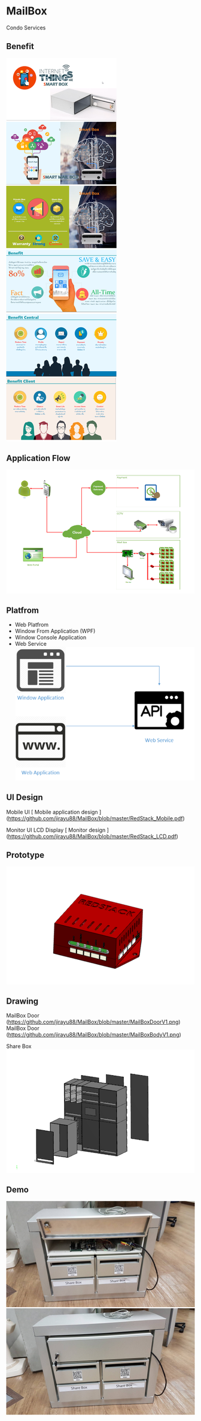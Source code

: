 # MailBox
Condo Services

## Benefit
![Alt text](https://github.com/jirayu88/MailBox/blob/master/MailBoxBenefit.png)

## Application Flow
![Alt text](https://github.com/jirayu88/MailBox/blob/master/UserOverView.png)

## Platfrom
- Web Platfrom
- Window From Application (WPF)
- Window Console Application
- Web Service
![Alt text](https://github.com/jirayu88/BIS/blob/master/8-5-2017%2011-01-23%20PM.png)


## UI Design
Mobile UI [ Mobile application design ] (https://github.com/jirayu88/MailBox/blob/master/RedStack_Mobile.pdf)  

Monitor UI
LCD Display [ Monitor design ] (https://github.com/jirayu88/MailBox/blob/master/RedStack_LCD.pdf)  

## Prototype
 ![Alt text](https://github.com/jirayu88/MailBox/blob/master/MCU_prototypeV2.png)

## Drawing
 MailBox Door (https://github.com/jirayu88/MailBox/blob/master/MailBoxDoorV1.png)
 MailBox Door (https://github.com/jirayu88/MailBox/blob/master/MailBoxBodyV1.png)
 
 Share Box
 ![Alt text](https://github.com/jirayu88/MailBox/blob/master/ShareBoxV1.png)
 
## Demo
![Alt text](https://github.com/jirayu88/MailBox/blob/master/DemoBoxV1-1.jpg)
![Alt text](https://github.com/jirayu88/MailBox/blob/master/DemoBoxV1-2.jpg)

